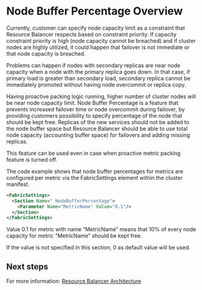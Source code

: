 <properties
   pageTitle="Node Buffer Percentage"
   description="An overview of the role of Node Buffer Percentage in the Resource Balancer"
   services="service-fabric"
   documentationCenter=".net"
   authors="GaugeField"
   manager="timlt"
   editor=""/>

<tags
   ms.service="Service-Fabric"
   ms.devlang="dotnet"
   ms.topic="article"
   ms.tgt_pltfrm="NA"
   ms.workload="NA"
   ms.date="09/03/2015"
   ms.author="masnider"/>

# Node Buffer Percentage Overview

Currently, customer can specify node capacity limit as a constraint that Resource Balancer respects based on constraint priority. If capacity constraint priority is high (node capacity cannot be breached) and if cluster nodes are highly utilized, it could happen that failover is not immediate or that node capacity is breached.

Problems can happen if nodes with secondary replicas are near node capacity when a node with the primary replica goes down. In that case, if primary load is greater than secondary load, secondary replica cannot be immediately promoted without having node overcommit or replica copy.

Having proactive packing logic running, higher number of cluster nodes will be near node capacity limit. Node Buffer Percentage is a feature that prevents increased failover time or node overcommit during failover, by providing customers possibility to specify percentage of the node that should be kept free. Replicas of the new services should not be added to the node buffer space but Resource Balancer should be able to use total node capacity (accounting buffer space) for failovers and adding missing replicas.

This feature can be used even in case when proactive metric packing feature is turned off.

The code example shows that node buffer percentages for metrics are configured per metric via the FabricSettings element within the cluster manifest.

``` xml
<FabricSettings>
  <Section Name=" NodeBufferPercentage">
    <Parameter Name="MetricName" Value="0.1"/>
  </Section>
</FabricSettings>

```

Value 0.1 for metric with name “MetricName” means that 10% of every node capacity for metric “MetricName” should be kept free.

If the value is not specified in this section, 0 as default value will be used.

<!--Every topic should have next steps and links to the next logical set of content to keep the customer engaged-->
## Next steps

For more information: [Resource Balancer Architecture](service-fabric-resource-balancer-architecture.md)
 
